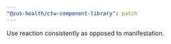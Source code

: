 ```yaml
---
"@zus-health/ctw-component-library": patch
---
```


Use reaction consistently as opposed to manifestation.
